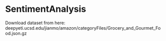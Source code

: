 # SentimentAnalysis

Download dataset from here:
deepyeti.ucsd.edu/jianmo/amazon/categoryFiles/Grocery_and_Gourmet_Food.json.gz
